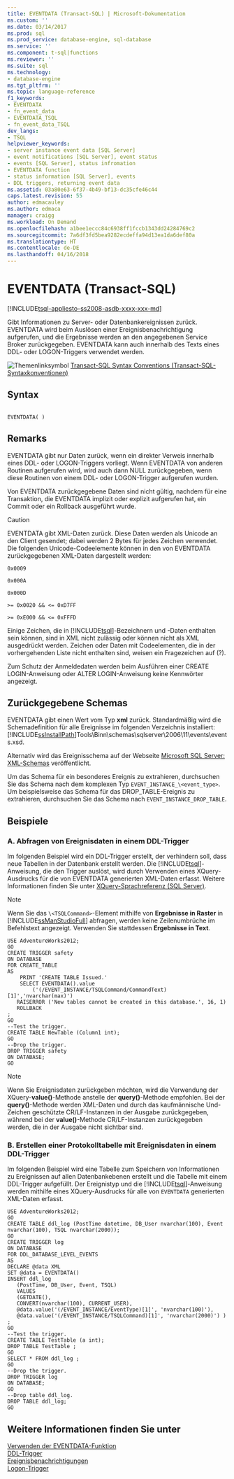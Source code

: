 ```yaml
---
title: EVENTDATA (Transact-SQL) | Microsoft-Dokumentation
ms.custom: ''
ms.date: 03/14/2017
ms.prod: sql
ms.prod_service: database-engine, sql-database
ms.service: ''
ms.component: t-sql|functions
ms.reviewer: ''
ms.suite: sql
ms.technology:
- database-engine
ms.tgt_pltfrm: ''
ms.topic: language-reference
f1_keywords:
- EVENTDATA
- fn_event_data
- EVENTDATA_TSQL
- fn_event_data_TSQL
dev_langs:
- TSQL
helpviewer_keywords:
- server instance event data [SQL Server]
- event notifications [SQL Server], event status
- events [SQL Server], status infromation
- EVENTDATA function
- status information [SQL Server], events
- DDL triggers, returning event data
ms.assetid: 03a80e63-6f37-4b49-bf13-dc35cfe46c44
caps.latest.revision: 55
author: edmacauley
ms.author: edmaca
manager: craigg
ms.workload: On Demand
ms.openlocfilehash: a1bee1eccc84c6938ff1fccb1343dd24284769c2
ms.sourcegitcommit: 7a6df3fd5bea9282ecdeffa94d13ea1da6def80a
ms.translationtype: HT
ms.contentlocale: de-DE
ms.lasthandoff: 04/16/2018
---
```

# <a name="eventdata-transact-sql"></a>EVENTDATA (Transact-SQL)
[!INCLUDE[tsql-appliesto-ss2008-asdb-xxxx-xxx-md](../../includes/tsql-appliesto-ss2008-asdb-xxxx-xxx-md.md)]

  Gibt Informationen zu Server- oder Datenbankereignissen zurück. EVENTDATA wird beim Auslösen einer Ereignisbenachrichtigung aufgerufen, und die Ergebnisse werden an den angegebenen Service Broker zurückgegeben. EVENTDATA kann auch innerhalb des Texts eines DDL- oder LOGON-Triggers verwendet werden.  
  
 ![Themenlinksymbol](../../database-engine/configure-windows/media/topic-link.gif "Topic link icon") [Transact-SQL Syntax Conventions (Transact-SQL-Syntaxkonventionen)](../../t-sql/language-elements/transact-sql-syntax-conventions-transact-sql.md)  
  
## <a name="syntax"></a>Syntax  
  
```  
  
EVENTDATA( )  
```  
  
## <a name="remarks"></a>Remarks  
 EVENTDATA gibt nur Daten zurück, wenn ein direkter Verweis innerhalb eines DDL- oder LOGON-Triggers vorliegt. Wenn EVENTDATA von anderen Routinen aufgerufen wird, wird auch dann NULL zurückgegeben, wenn diese Routinen von einem DDL- oder LOGON-Trigger aufgerufen wurden.  
  
 Von EVENTDATA zurückgegebene Daten sind nicht gültig, nachdem für eine Transaktion, die EVENTDATA implizit oder explizit aufgerufen hat, ein Commit oder ein Rollback ausgeführt wurde.  
  
> [!CAUTION]  
>  EVENTDATA gibt XML-Daten zurück. Diese Daten werden als Unicode an den Client gesendet; dabei werden 2 Bytes für jedes Zeichen verwendet. Die folgenden Unicode-Codeelemente können in den von EVENTDATA zurückgegebenen XML-Daten dargestellt werden:  
>   
>  `0x0009`  
>   
>  `0x000A`  
>   
>  `0x000D`  
>   
>  `>= 0x0020 && <= 0xD7FF`  
>   
>  `>= 0xE000 && <= 0xFFFD`  
>   
>  Einige Zeichen, die in [!INCLUDE[tsql](../../includes/tsql-md.md)]-Bezeichnern und -Daten enthalten sein können, sind in XML nicht zulässig oder können nicht als XML ausgedrückt werden. Zeichen oder Daten mit Codeelementen, die in der vorhergehenden Liste nicht enthalten sind, weisen ein Fragezeichen auf (?).  
  
 Zum Schutz der Anmeldedaten werden beim Ausführen einer CREATE LOGIN-Anweisung oder ALTER LOGIN-Anweisung keine Kennwörter angezeigt.  
  
## <a name="schemas-returned"></a>Zurückgegebene Schemas  
 EVENTDATA gibt einen Wert vom Typ **xml** zurück. Standardmäßig wird die Schemadefinition für alle Ereignisse im folgenden Verzeichnis installiert: [!INCLUDE[ssInstallPath](../../includes/ssinstallpath-md.md)]Tools\Binn\schemas\sqlserver\2006\11\events\events.xsd.  
  
 Alternativ wird das Ereignisschema auf der Webseite [Microsoft SQL Server: XML-Schemas](http://go.microsoft.com/fwlink/?LinkID=31850) veröffentlicht.  
  
 Um das Schema für ein besonderes Ereignis zu extrahieren, durchsuchen Sie das Schema nach dem komplexen Typ `EVENT_INSTANCE_\<event_type>`. Um beispielsweise das Schema für das DROP_TABLE-Ereignis zu extrahieren, durchsuchen Sie das Schema nach `EVENT_INSTANCE_DROP_TABLE`.  
  
## <a name="examples"></a>Beispiele  
  
### <a name="a-querying-event-data-in-a-ddl-trigger"></a>A. Abfragen von Ereignisdaten in einem DDL-Trigger  
 Im folgenden Beispiel wird ein DDL-Trigger erstellt, der verhindern soll, dass neue Tabellen in der Datenbank erstellt werden. Die [!INCLUDE[tsql](../../includes/tsql-md.md)]-Anweisung, die den Trigger auslöst, wird durch Verwenden eines XQuery-Ausdrucks für die von EVENTDATA generierten XML-Daten erfasst. Weitere Informationen finden Sie unter [XQuery-Sprachreferenz &#40;SQL Server&#41;](../../xquery/xquery-language-reference-sql-server.md).  
  
> [!NOTE]  
>  Wenn Sie das `\<TSQLCommand>`-Element mithilfe von **Ergebnisse in Raster** in [!INCLUDE[ssManStudioFull](../../includes/ssmanstudiofull-md.md)] abfragen, werden keine Zeilenumbrüche im Befehlstext angezeigt. Verwenden Sie stattdessen **Ergebnisse in Text**.  
  
```  
USE AdventureWorks2012;  
GO  
CREATE TRIGGER safety   
ON DATABASE   
FOR CREATE_TABLE   
AS   
    PRINT 'CREATE TABLE Issued.'  
    SELECT EVENTDATA().value  
        ('(/EVENT_INSTANCE/TSQLCommand/CommandText)[1]','nvarchar(max)')  
   RAISERROR ('New tables cannot be created in this database.', 16, 1)   
   ROLLBACK  
;  
GO  
--Test the trigger.  
CREATE TABLE NewTable (Column1 int);  
GO  
--Drop the trigger.  
DROP TRIGGER safety  
ON DATABASE;  
GO  
```  
  
> [!NOTE]  
>  Wenn Sie Ereignisdaten zurückgeben möchten, wird die Verwendung der XQuery-**value()**-Methode anstelle der **query()**-Methode empfohlen. Bei der **query()**-Methode werden XML-Daten und durch das kaufmännische Und-Zeichen geschützte CR/LF-Instanzen in der Ausgabe zurückgegeben, während bei der **value()**-Methode CR/LF-Instanzen zurückgegeben werden, die in der Ausgabe nicht sichtbar sind.  
  
### <a name="b-creating-a-log-table-with-event-data-in-a-ddl-trigger"></a>B. Erstellen einer Protokolltabelle mit Ereignisdaten in einem DDL-Trigger  
 Im folgenden Beispiel wird eine Tabelle zum Speichern von Informationen zu Ereignissen auf allen Datenbankebenen erstellt und die Tabelle mit einem DDL-Trigger aufgefüllt. Der Ereignistyp und die [!INCLUDE[tsql](../../includes/tsql-md.md)]-Anweisung werden mithilfe eines XQuery-Ausdrucks für alle von `EVENTDATA` generierten XML-Daten erfasst.  
  
```  
USE AdventureWorks2012;  
GO  
CREATE TABLE ddl_log (PostTime datetime, DB_User nvarchar(100), Event nvarchar(100), TSQL nvarchar(2000));  
GO  
CREATE TRIGGER log   
ON DATABASE   
FOR DDL_DATABASE_LEVEL_EVENTS   
AS  
DECLARE @data XML  
SET @data = EVENTDATA()  
INSERT ddl_log   
   (PostTime, DB_User, Event, TSQL)   
   VALUES   
   (GETDATE(),   
   CONVERT(nvarchar(100), CURRENT_USER),   
   @data.value('(/EVENT_INSTANCE/EventType)[1]', 'nvarchar(100)'),   
   @data.value('(/EVENT_INSTANCE/TSQLCommand)[1]', 'nvarchar(2000)') ) ;  
GO  
--Test the trigger.  
CREATE TABLE TestTable (a int);  
DROP TABLE TestTable ;  
GO  
SELECT * FROM ddl_log ;  
GO  
--Drop the trigger.  
DROP TRIGGER log  
ON DATABASE;  
GO  
--Drop table ddl_log.  
DROP TABLE ddl_log;  
GO  
```  
  
## <a name="see-also"></a>Weitere Informationen finden Sie unter  
 [Verwenden der EVENTDATA-Funktion](../../relational-databases/triggers/use-the-eventdata-function.md)   
 [DDL-Trigger](../../relational-databases/triggers/ddl-triggers.md)   
 [Ereignisbenachrichtigungen](../../relational-databases/service-broker/event-notifications.md)   
 [Logon-Trigger](../../relational-databases/triggers/logon-triggers.md)  
  
  
